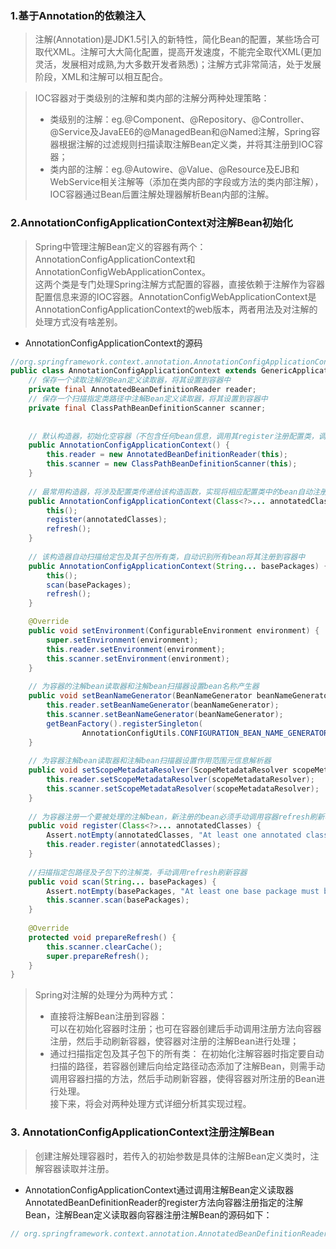 ### 1.基于Annotation的依赖注入
>注解(Annotation)是JDK1.5引入的新特性，简化Bean的配置，某些场合可取代XML。注解可大大简化配置，提高开发速度，不能完全取代XML(更加灵活，发展相对成熟,为大多数开发者熟悉)；注解方式非常简洁，处于发展阶段，XML和注解可以相互配合。  

> IOC容器对于类级别的注解和类内部的注解分两种处理策略：
>- 类级别的注解：eg.@Component、@Repository、@Controller、@Service及JavaEE6的@ManagedBean和@Named注解，Spring容器根据注解的过滤规则扫描读取注解Bean定义类，并将其注册到IOC容器；
>- 类内部的注解：eg.@Autowire、@Value、@Resource及EJB和WebService相关注解等（添加在类内部的字段或方法的类内部注解），IOC容器通过Bean后置注解处理器解析Bean内部的注解。

### 2.AnnotationConfigApplicationContext对注解Bean初始化
>Spring中管理注解Bean定义的容器有两个：AnnotationConfigApplicationContext和AnnotationConfigWebApplicationContex。  
这两个类是专门处理Spring注解方式配置的容器，直接依赖于注解作为容器配置信息来源的IOC容器。AnnotationConfigWebApplicationContext是AnnotationConfigApplicationContext的web版本，两者用法及对注解的处理方式没有啥差别。  
- AnnotationConfigApplicationContext的源码

```java 
//org.springframework.context.annotation.AnnotationConfigApplicationContext
public class AnnotationConfigApplicationContext extends GenericApplicationContext {
    // 保存一个读取注解的Bean定义读取器，将其设置到容器中
    private final AnnotatedBeanDefinitionReader reader;
    // 保存一个扫描指定类路径中注解Bean定义读取器，将其设置到容器中
    private final ClassPathBeanDefinitionScanner scanner;
    
    
    // 默认构造器，初始化空容器（不包含任何bean信息，调用其register注册配置类，调用refresh刷新容器，触发容器对注解ben载入、解析、注册）
    public AnnotationConfigApplicationContext() {
    	this.reader = new AnnotatedBeanDefinitionReader(this);
    	this.scanner = new ClassPathBeanDefinitionScanner(this);
    }
    
    // 最常用构造器，将涉及配置类传递给该构造函数，实现将相应配置类中的bean自动注册到容器中
    public AnnotationConfigApplicationContext(Class<?>... annotatedClasses) {
    	this();
    	register(annotatedClasses);
    	refresh();
    }
    
    // 该构造器自动扫描给定包及其子包所有类，自动识别所有bean将其注册到容器中
    public AnnotationConfigApplicationContext(String... basePackages) {
    	this();
    	scan(basePackages);
    	refresh();
    }

    @Override
    public void setEnvironment(ConfigurableEnvironment environment) {
    	super.setEnvironment(environment);
    	this.reader.setEnvironment(environment);
    	this.scanner.setEnvironment(environment);
    }
    
    // 为容器的注解bean读取器和注解bean扫描器设置bean名称产生器
    public void setBeanNameGenerator(BeanNameGenerator beanNameGenerator) {
    	this.reader.setBeanNameGenerator(beanNameGenerator);
    	this.scanner.setBeanNameGenerator(beanNameGenerator);
    	getBeanFactory().registerSingleton(
    			AnnotationConfigUtils.CONFIGURATION_BEAN_NAME_GENERATOR, beanNameGenerator);
    }
    
    // 为容器注解bean读取器和注解bean扫描器设置作用范围元信息解析器
    public void setScopeMetadataResolver(ScopeMetadataResolver scopeMetadataResolver) {
    	this.reader.setScopeMetadataResolver(scopeMetadataResolver);
    	this.scanner.setScopeMetadataResolver(scopeMetadataResolver);
    }
    
    // 为容器注册一个要被处理的注解bean，新注册的bean必须手动调用容器refresh刷新容器，触发容器对新注册的bean处理
    public void register(Class<?>... annotatedClasses) {
    	Assert.notEmpty(annotatedClasses, "At least one annotated class must be specified");
    	this.reader.register(annotatedClasses);
    }
    
    //扫描指定包路径及子包下的注解类，手动调用refresh刷新容器
    public void scan(String... basePackages) {
    	Assert.notEmpty(basePackages, "At least one base package must be specified");
    	this.scanner.scan(basePackages);
    }
    
    @Override
    protected void prepareRefresh() {
    	this.scanner.clearCache();
    	super.prepareRefresh();
    }
}
```
>Spring对注解的处理分为两种方式：
>- 直接将注解Bean注册到容器：  
可以在初始化容器时注册；也可在容器创建后手动调用注册方法向容器注册，然后手动刷新容器，使容器对注册的注解Bean进行处理；
>- 通过扫描指定包及其子包下的所有类： 
在初始化注解容器时指定要自动扫描的路径，若容器创建后向给定路径动态添加了注解Bean，则需手动调用容器扫描的方法，然后手动刷新容器，使得容器对所注册的Bean进行处理。  
接下来，将会对两种处理方式详细分析其实现过程。
### 3. AnnotationConfigApplicationContext注册注解Bean
>创建注解处理容器时，若传入的初始参数是具体的注解Bean定义类时，注解容器读取并注册。  

- AnnotationConfigApplicationContext通过调用注解Bean定义读取器AnnotatedBeanDefinitionReader的register方法向容器注册指定的注解Bean，注解Bean定义读取器向容器注册注解Bean的源码如下：
```java 
// org.springframework.context.annotation.AnnotatedBeanDefinitionReader

```
